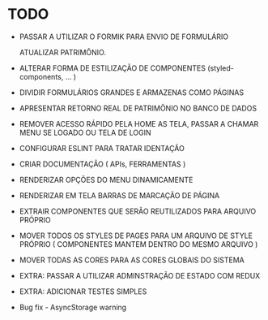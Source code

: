  # TODO
 
 - PASSAR A UTILIZAR O FORMIK PARA ENVIO DE FORMULÁRIO
    
      ATUALIZAR PATRIMÔNIO.

 - ALTERAR FORMA DE ESTILIZAÇÃO DE COMPONENTES (styled-components, ... )

 - DIVIDIR FORMULÁRIOS GRANDES E ARMAZENAS COMO PÁGINAS

 - APRESENTAR RETORNO REAL DE PATRIMÔNIO NO BANCO DE DADOS 

 - REMOVER ACESSO RÁPIDO PELA HOME AS TELA, PASSAR A CHAMAR MENU SE LOGADO OU TELA DE LOGIN

 - CONFIGURAR ESLINT PARA TRATAR IDENTAÇÃO

 - CRIAR DOCUMENTAÇÃO ( APIs, FERRAMENTAS )

 - RENDERIZAR OPÇÕES DO MENU DINAMICAMENTE

 - RENDERIZAR EM TELA BARRAS DE MARCAÇÃO DE PÁGINA

 - EXTRAIR COMPONENTES QUE SERÃO REUTILIZADOS PARA ARQUIVO PRÓPRIO

 - MOVER TODOS OS STYLES DE PAGES PARA UM ARQUIVO DE STYLE PRÓPRIO ( COMPONENTES MANTEM DENTRO DO MESMO ARQUIVO )

 - MOVER TODAS AS CORES PARA AS CORES GLOBAIS DO SISTEMA

 - EXTRA: PASSAR A UTILIZAR ADMINSTRAÇÃO DE ESTADO COM REDUX

 - EXTRA: ADICIONAR TESTES SIMPLES

 - Bug fix - AsyncStorage warning 
